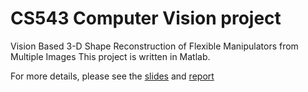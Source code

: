 # CS543 Computer Vision project
Vision Based 3-D Shape Reconstruction of Flexible Manipulators from Multiple Images
This project is written in Matlab.

For more details, please see the [slides](28_final_project.pptx) and [report](CS543_FINAL_REPORT.pdf)
